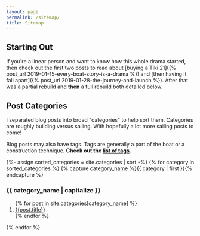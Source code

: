 ```yaml
---
layout: page
permalink: /sitemap/
title: Sitemap
---
```


## Starting Out

If you're a linear person and want to know how this whole drama started, then check out the first two posts to read about [buying a Tiki 21]({% post_url 2019-01-15-every-boat-story-is-a-drama %}) and [then having it fall apart]({% post_url 2019-01-28-the-journey-and-launch %}). After that was a partial rebuild and **then** a full rebuild both detailed below.

## Post Categories

I separated blog posts into broad "categories" to help sort them. Categories are roughly building versus sailing. With hopefully a lot more sailing posts to come!

Blog posts may also have tags. Tags are generally a part of the boat or a construction technique. **Check out the [list of tags](/tags).**

{%- assign sorted_categories = site.categories | sort -%}
{% for category in sorted_categories %}
  {% capture category_name %}{{ category | first }}{% endcapture %}
  <a name="{{ category_name }}"></a>
  <h3>{{ category_name | capitalize }}</h3>
  <ol>
    {% for post in site.categories[category_name] %}
      <li><a href="{{ post.url }}">{{post.title}}</a></li>
    {% endfor %}
  </ol>
{% endfor %}

